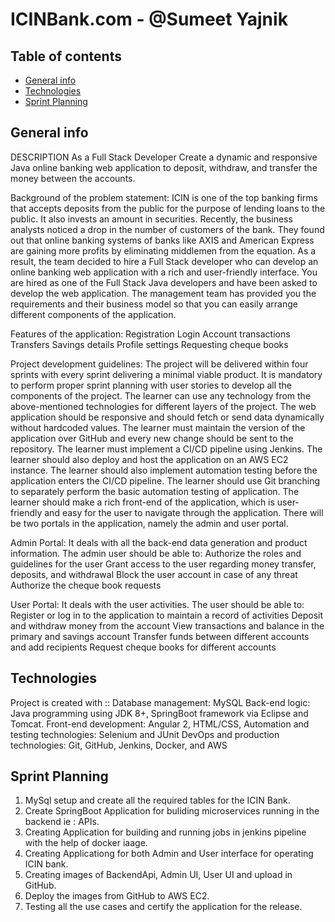 # ICINBank.com - @Sumeet Yajnik
## Table of contents
* [General info](#general-info)
* [Technologies](#technologies)
* [Sprint Planning](#sprint-planning)

## General info
DESCRIPTION
As a Full Stack Developer Create a dynamic and responsive Java online banking web application to deposit, withdraw, and transfer the money between the accounts.

Background of the problem statement: 
ICIN is one of the top banking firms that accepts deposits from the public for the purpose of lending loans to the public. It also invests an amount in securities.
Recently, the business analysts noticed a drop in the number of customers of the bank. They found out that online banking systems of banks like AXIS and American Express are gaining more profits by eliminating middlemen from the equation. As a result, the team decided to hire a Full Stack developer who can develop an online banking web application with a rich and user-friendly interface.
You are hired as one of the Full Stack Java developers and have been asked to develop the web application. The management team has provided you the requirements and their business model so that you can easily arrange different components of the application.

Features of the application:
    Registration
    Login
    Account transactions
    Transfers
    Savings details
    Profile settings
    Requesting cheque books

Project development guidelines:
    The project will be delivered within four sprints with every sprint delivering a minimal viable product.
    It is mandatory to perform proper sprint planning with user stories to develop all the components of the project.
    The learner can use any technology from the above-mentioned technologies for different layers of the project.
    The web application should be responsive and should fetch or send data dynamically without hardcoded values.
    The learner must maintain the version of the application over GitHub and every new change should be sent to the repository.
    The learner must implement a CI/CD pipeline using Jenkins.
    The learner should also deploy and host the application on an AWS EC2 instance.
    The learner should also implement automation testing before the application enters the CI/CD pipeline.
    The learner should use Git branching to separately perform the basic automation testing of application.
    The learner should make a rich front-end of the application, which is user- friendly and easy for the user to navigate through the application.
    There will be two portals in the application, namely the admin and user portal. 

Admin Portal:
It deals with all the back-end data generation and product information. The admin user should be able to:
    Authorize the roles and guidelines for the user
    Grant access to the user regarding money transfer, deposits, and withdrawal
    Block the user account in case of any threat
    Authorize the cheque book requests

User Portal:
It deals with the user activities. The user should be able to:
    Register or log in to the application to maintain a record of activities
    Deposit and withdraw money from the account
    View transactions and balance in the primary and savings account
    Transfer funds between different accounts and add recipients
    Request cheque books for different accounts
    
## Technologies
Project is created with ::
    Database management: MySQL
    Back-end logic: Java programming using JDK 8+, SpringBoot framework via Eclipse and Tomcat.
    Front-end development: Angular 2, HTML/CSS,
    Automation and testing technologies: Selenium and JUnit
    DevOps and production technologies: Git, GitHub, Jenkins, Docker, and AWS

## Sprint Planning
1. MySql setup and create all the required tables for the ICIN Bank.
2. Create SpringBoot Application for buliding microservices running in the backend ie : APIs.
3. Creating Application for building and running jobs in jenkins pipeline with the help of docker iaage.
4. Creating Applicationg for both Admin and User interface for operating ICIN bank.
5. Creating images of BackendApi, Admin UI, User UI and upload in GitHub.
6. Deploy the images from GitHub to AWS EC2.
7. Testing all the use cases and certify the application for the release.

